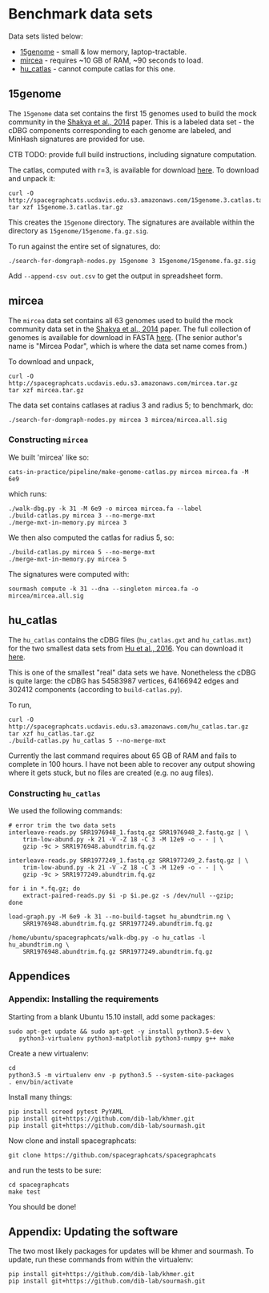 # Benchmark data sets

Data sets listed below:

* [15genome](benchmark-data-sets.md#15genome) - small & low memory, laptop-tractable.
* [mircea](benchmark-data-sets.md#mircea) - requires ~10 GB of RAM, ~90 seconds to load.
* [hu_catlas](benchmark-data-sets.md#hu_catlas) - cannot compute catlas for this one.

## 15genome

The `15genome` data set contains the first 15 genomes used to build
the mock community in the
[Shakya et al., 2014](https://www.ncbi.nlm.nih.gov/pmc/articles/PMC3665634/)
paper.  This is a labeled data set - the cDBG components corresponding to
each genome are labeled, and MinHash signatures are provided for use.

CTB TODO: provide full build instructions, including signature computation.

The catlas, computed with r=3, is available for download
[here](http://spacegraphcats.ucdavis.edu.s3.amazonaws.com/15genome.3.catlas.tar.gz).  To download and unpack it:

    curl -O http://spacegraphcats.ucdavis.edu.s3.amazonaws.com/15genome.3.catlas.tar.gz
    tar xzf 15genome.3.catlas.tar.gz
    
This creates the `15genome` directory.  The signatures are available within
the directory as `15genome/15genome.fa.gz.sig`.

To run against the entire set of signatures, do:

    ./search-for-domgraph-nodes.py 15genome 3 15genome/15genome.fa.gz.sig
    
Add `--append-csv out.csv` to get the output in spreadsheet form.

## mircea

The `mircea` data set contains all 63 genomes used to build the mock
community data set in the
[Shakya et al., 2014](https://www.ncbi.nlm.nih.gov/pmc/articles/PMC3665634/)
paper.  The full collection of genomes is available for download in
FASTA
[here](http://spacegraphcats.ucdavis.edu.s3.amazonaws.com/mircea.fa.gz).
(The senior author's name is "Mircea Podar", which is where the data
set name comes from.)

To download and unpack,

    curl -O http://spacegraphcats.ucdavis.edu.s3.amazonaws.com/mircea.tar.gz
    tar xzf mircea.tar.gz

The data set contains catlases at radius 3 and radius 5; to benchmark, do:

    ./search-for-domgraph-nodes.py mircea 3 mircea/mircea.all.sig

### Constructing `mircea`

We built 'mircea' like so:

    cats-in-practice/pipeline/make-genome-catlas.py mircea mircea.fa -M 6e9

which runs:

    ./walk-dbg.py -k 31 -M 6e9 -o mircea mircea.fa --label
    ./build-catlas.py mircea 3 --no-merge-mxt
    ./merge-mxt-in-memory.py mircea 3

We then also computed the catlas for radius 5, so:

    ./build-catlas.py mircea 5 --no-merge-mxt
    ./merge-mxt-in-memory.py mircea 5

The signatures were computed with:

    sourmash compute -k 31 --dna --singleton mircea.fa -o mircea/mircea.all.sig

## hu_catlas

The `hu_catlas` contains the cDBG files (`hu_catlas.gxt` and
`hu_catlas.mxt`) for the two smallest data sets from
[Hu et al., 2016](http://mbio.asm.org/content/7/1/e01669-15.full).
You can download it
[here](http://spacegraphcats.ucdavis.edu.s3.amazonaws.com/hu_catlas.tar.gz).

This is one of the smallest "real" data sets we have.  Nonetheless the
cDBG is quite large: the cDBG has 54583987 vertices, 64166942 edges
and 302412 components (according to `build-catlas.py`).

To run,

    curl -O http://spacegraphcats.ucdavis.edu.s3.amazonaws.com/hu_catlas.tar.gz
    tar xzf hu_catlas.tar.gz
    ./build-catlas.py hu_catlas 5 --no-merge-mxt

Currently the last command requires about 65 GB of RAM and fails to complete
in 100 hours.  I have not been able to recover any output showing where it
gets stuck, but no files are created (e.g. no aug files).

### Constructing `hu_catlas`

We used the following commands:

    # error trim the two data sets
    interleave-reads.py SRR1976948_1.fastq.gz SRR1976948_2.fastq.gz | \
        trim-low-abund.py -k 21 -V -Z 18 -C 3 -M 12e9 -o - - | \
        gzip -9c > SRR1976948.abundtrim.fq.gz
        
    interleave-reads.py SRR1977249_1.fastq.gz SRR1977249_2.fastq.gz | \
        trim-low-abund.py -k 21 -V -Z 18 -C 3 -M 12e9 -o - - | \
        gzip -9c > SRR1977249.abundtrim.fq.gz 
        
    for i in *.fq.gz; do 
        extract-paired-reads.py $i -p $i.pe.gz -s /dev/null --gzip;
    done

    load-graph.py -M 6e9 -k 31 --no-build-tagset hu_abundtrim.ng \
        SRR1976948.abundtrim.fq.gz SRR1977249.abundtrim.fq.gz

    /home/ubuntu/spacegraphcats/walk-dbg.py -o hu_catlas -l hu_abundtrim.ng \
        SRR1976948.abundtrim.fq.gz SRR1977249.abundtrim.fq.gz

## Appendices

### Appendix: Installing the requirements

Starting from a blank Ubuntu 15.10 install, add some packages:

    sudo apt-get update && sudo apt-get -y install python3.5-dev \
       python3-virtualenv python3-matplotlib python3-numpy g++ make
       
Create a new virtualenv:

    cd
    python3.5 -m virtualenv env -p python3.5 --system-site-packages
    . env/bin/activate

Install many things:

    pip install screed pytest PyYAML
    pip install git+https://github.com/dib-lab/khmer.git
    pip install git+https://github.com/dib-lab/sourmash.git

Now clone and install spacegraphcats:

    git clone https://github.com/spacegraphcats/spacegraphcats

and run the tests to be sure:

    cd spacegraphcats
    make test
    
You should be done!

## Appendix: Updating the software

The two most likely packages for updates will be khmer and sourmash.  To
update, run these commands from within the virtualenv:

    pip install git+https://github.com/dib-lab/khmer.git
    pip install git+https://github.com/dib-lab/sourmash.git
